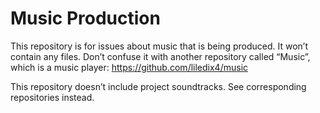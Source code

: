 # Music Production
This repository is for issues about music that is being produced. It won’t contain any files. Don’t confuse it with another repository called “Music”, which is a music player: https://github.com/liledix4/music

This repository doesn’t include project soundtracks. See corresponding repositories instead.